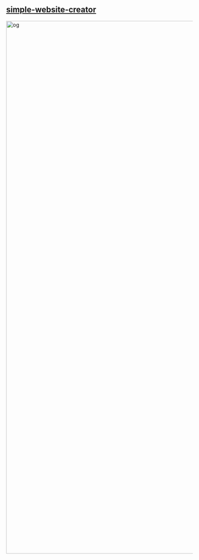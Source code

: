 ## <a href="https://sudo-self.github.io/simple-website-creator/">simple-website-creator</a>
<img width="1440" alt="og" src="https://github.com/user-attachments/assets/0a90a627-05bd-4f12-941a-d579f023a47b">
